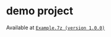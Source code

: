 # demo project
Available at [`Example.7z (version 1.0.0)`](https://github.com/40843245/CSharp-Demo-Project/blob/main/built-in%20package/System.Reflection/MemberInfo/code/v1.0.0)
